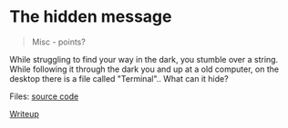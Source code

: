 # The hidden message
> Misc - points?

While struggling to find your way in the dark, you stumble over a string. While following it through the dark you and up at a old computer, on the desktop there is a file called "Terminal".. What can it hide?

Files: 
[source code](./scr/)

[Writeup](./writeup.md) 
